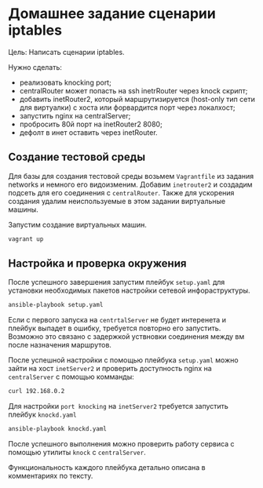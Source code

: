 # Домашнее задание cценарии iptables

Цель: Написать сценарии iptables.

Нужно сделать:

- реализовать knocking port;
- centralRouter может попасть на ssh inetrRouter через knock скрипт;
- добавить inetRouter2, который маршрутизируется (host-only тип сети для виртуалки) с хоста или форвардится порт через локалхост;
- запустить nginx на centralServer;
- пробросить 80й порт на inetRouter2 8080;
- дефолт в инет оставить через inetRouter.

## Создание тестовой среды

Для базы для создания тестовой среды возьмем `Vagrantfile` из задания networks и немного его видоизменим. Добавим `inetrouter2` и создадим подсеть для его соединения с `centralRouter`. Также для ускорения создания удалим неиспользуемые в этом задании виртуальные машины. 

Запустим создание виртуальных машин.

```bash
vagrant up
```

## Настройка и проверка окружения

После успешного завершения запустим плейбук `setup.yaml` для установки необходимых пакетов настройки сетевой инфораструктуры.

```bash
ansible-playbook setup.yaml
```

Если с первого запуска на `centrtalServer` не будет интеренета и плейбук выпадет в ошибку, требуется повторно его запустить. Возможно это связано с задержкой уствновки соединения между вм после назначения маршрутов.

После успешной настройки с помощью плейбука `setup.yaml` можно зайти на хост `inetServer2` и проверить доступность nginx на `centralServer` с помощью комманды:

```bash
curl 192.168.0.2
```

Для настройки `port knocking` на `inetServer2` требуется запустить плейбук `knockd.yaml`

```bash
ansible-playbook knockd.yaml
```

После успешного выполнения можно проверить работу сервиса с помощью утилиты `knock` c `centralServer`.

Функциональность каждого плейбука детально описана в комментариях по тексту.